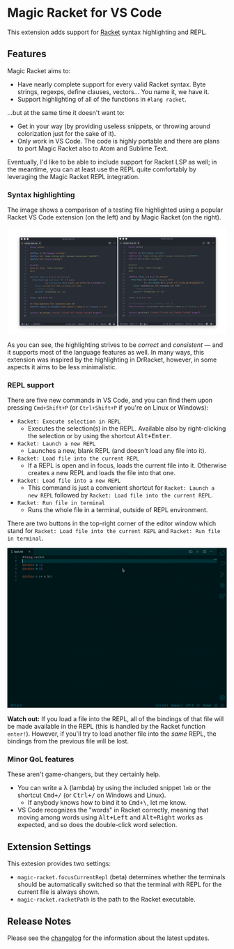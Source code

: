 # Magic Racket for VS Code

This extension adds support for [Racket](http://www.racket-lang.org) syntax highlighting and REPL.

## Features

Magic Racket aims to:

- Have nearly complete support for every valid Racket syntax. Byte strings, regexps, define clauses, vectors... You name it, we have it.
- Support highlighting of all of the functions in `#lang racket`.

...but at the same time it doesn't want to:

- Get in your way (by providing useless snippets, or throwing around colorization just for the sake of it).
- Only work in VS Code. The code is highly portable and there are plans to port Magic Racket also to Atom and Sublime Text.

Eventually, I'd like to be able to include support for Racket LSP as well; in the meantime, you can at least use the REPL quite comfortably by leveraging the Magic Racket REPL integration.

### Syntax highlighting

The image shows a comparison of a testing file highlighted using a popular Racket VS Code extension (on the left) and by Magic Racket (on the right).

![Bad highlighting](images/magic-vs-other.png)

As you can see, the highlighting strives to be _correct_ and _consistent_ — and it supports most of the language features as well. In many ways, this extension was inspired by the highlighting in DrRacket, however, in some aspects it aims to be less minimalistic.

### REPL support

There are five new commands in VS Code, and you can find them upon pressing <kbd>`Cmd+Shift+P`</kbd> (or <kbd>`Ctrl+Shift+P`</kbd> if you're on Linux or Windows):

- `Racket: Execute selection in REPL`
  - Executes the selection(s) in the REPL. Available also by right-clicking the selection or by using the shortcut <kbd>Alt+Enter</kbd>.
- `Racket: Launch a new REPL`
  - Launches a new, blank REPL (and doesn't load any file into it).
- `Racket: Load file into the current REPL`
  - If a REPL is open and in focus, loads the current file into it. Otherwise creates a new REPL and loads the file into that one.
- `Racket: Load file into a new REPL`
  - This command is just a convenient shortcut for `Racket: Launch a new REPL` followed by `Racket: Load file into the current REPL`.
- `Racket: Run file in terminal`
  - Runs the whole file in a terminal, outside of REPL environment.

There are two buttons in the top-right corner of the editor window which stand for  `Racket: Load file into the current REPL` and `Racket: Run file in terminal`.

![REPL showcase](images/repl.gif)

**Watch out:** If you load a file into the REPL, all of the bindings of that file will be made available in the REPL (this is handled by the Racket function `enter!`). However, if you'll try to load another file into the *same* REPL, the bindings from the previous file will be lost.

### Minor QoL features

These aren't game-changers, but they certainly help.

- You can write a λ (lambda) by using the included snippet `lmb` or the shortcut <kbd>Cmd+/</kbd> (or <kbd>Ctrl+/</kbd> on Windows and Linux).
  - If anybody knows how to bind it to <kbd>Cmd+\\</kbd>, let me know.
- VS Code recognizes the "words" in Racket correctly, meaning that moving among words using <kbd>Alt+Left</kbd> and <kbd>Alt+Right</kbd> works as expected, and so does the double-click word selection.

## Extension Settings

This extesion provides two settings:
- `magic-racket.focusCurrentRepl` (beta) determines whether the terminals should be automatically switched so that the terminal with REPL for the current file is always shown.
- `magic-racket.racketPath` is the path to the Racket executable.

## Release Notes

Please see the [changelog](CHANGELOG.md) for the information about the latest updates.
